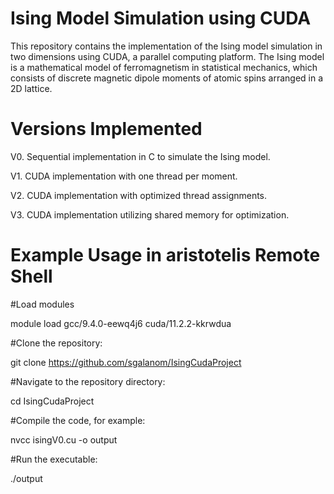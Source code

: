 # Ising Model Simulation using CUDA
This repository contains the implementation of the Ising model simulation in two dimensions using CUDA, a parallel computing platform. The Ising model is a mathematical model of ferromagnetism in statistical mechanics, which consists of discrete magnetic dipole moments of atomic spins arranged in a 2D lattice.

# Versions Implemented
V0. Sequential implementation in C to simulate the Ising model.

V1. CUDA implementation with one thread per moment.

V2. CUDA implementation with optimized thread assignments.

V3. CUDA implementation utilizing shared memory for optimization.

# Example Usage in aristotelis Remote Shell
#Load modules

module load gcc/9.4.0-eewq4j6 cuda/11.2.2-kkrwdua

#Clone the repository:

git clone https://github.com/sgalanom/IsingCudaProject

#Navigate to the repository directory:

cd IsingCudaProject

#Compile the code, for example:

nvcc isingV0.cu -o output

#Run the executable:

./output
